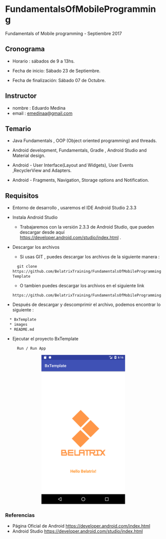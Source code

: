 # FundamentalsOfMobileProgramming
Fundamentals of Mobile programming - Septiembre 2017

## Cronograma

 - Horario : sábados de 9 a 13hs.

 - Fecha de inicio: Sábado 23 de Septiembre.

 - Fecha de finalización: Sábado 07 de Octubre.

## Instructor

- nombre : Eduardo Medina
- email : emedinaa@gmail.com

## Temario

- Java Fundamentals , OOP (Object oriented programming) and threads.

- Android development, Fundamentals, Gradle , Android Studio and Material design.

- Android - User Interface(Layout and Widgets), User Events ,RecyclerView and Adapters.

- Android - Fragments, Navigation, Storage options and  Notification.

## Requisitos

- Entorno de desarrollo , usaremos el IDE Android Studio 2.3.3

- Instala Android Studio

  * Trabajaremos con la versión 2.3.3 de Android Studio,  que pueden descargar desde aquí https://developer.android.com/studio/index.html .

- Descargar los archivos

  * Si usas GIT , puedes descargar los archivos de la siguiente manera :

  ```
    git clone https://github.com/BelatrixTraining/FundamentalsOfMobileProgramming.git Template
  ```

  * O tambien puedes descargar los archivos en el siguiente link

  ```
  https://github.com/BelatrixTraining/FundamentalsOfMobileProgramming/archive/master.zip
  ```

 * Después de descargar y descomprimir el archivo, podemos encontrar lo siguiente :

  ```
    * BxTemplate
    * images
    * README.md
  ```


- Ejecutar el proyecto BxTemplate

  ```
    Run / Run App
  ```

<p align="center"><img src="./images/screenshot.png" height="480"></p>

### Referencias

- Página Oficial de Android https://developer.android.com/index.html
- Android Studio https://developer.android.com/studio/index.html
